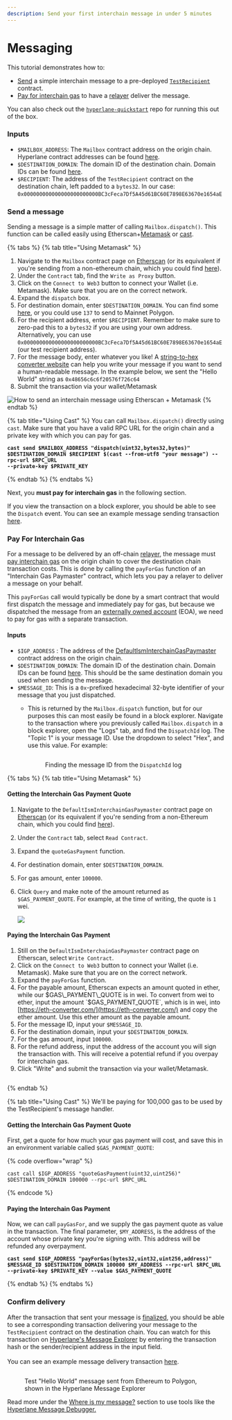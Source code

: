 ```yaml
---
description: Send your first interchain message in under 5 minutes
---
```


# Messaging

This tutorial demonstrates how to:

* [Send](../../apis/messaging-api/send.md) a simple interchain message to a pre-deployed [`TestRecipient`](https://github.com/hyperlane-xyz/hyperlane-monorepo/blob/main/solidity/contracts/test/TestRecipient.sol) contract.
* [Pay for interchain gas](../guides/developers/paying-for-interchain-gas/) to have a [relayer](../../protocol/agents/relayer.md) deliver the message.

You can also check out the [`hyperlane-quickstart`](https://github.com/hyperlane-xyz/hyperlane-quickstart) repo for running this out of the box.

### Inputs

* `$MAILBOX_ADDRESS`: The `Mailbox` contract address on the origin chain. Hyperlane contract addresses can be found [here](../../resources/addresses.md#mailbox).
* `$DESTINATION_DOMAIN`: The domain ID of the destination chain. Domain IDs can be found [here](../../resources/domains.md).
* `$RECIPIENT`: The address of the `TestRecipient` contract on the destination chain, left padded to a `bytes32`. In our case: `0x000000000000000000000000BC3cFeca7Df5A45d61BC60E7898E63670e1654aE`

### Send a message

Sending a message is a simple matter of calling `Mailbox.dispatch()`. This function can be called easily using Etherscan+[Metamask](https://metamask.io/) or [cast](https://book.getfoundry.sh/cast/).

{% tabs %}
{% tab title="Using Metamask" %}
1. Navigate to the `Mailbox` contract page on [Etherscan](https://etherscan.io/address/0x35231d4c2D8B8ADcB5617A638A0c4548684c7C70) (or its equivalent if you're sending from a non-ethereum chain, which you could find [here](../../resources/addresses.md#mailbox)).
2. Under the `Contract` tab, find the `Write as Proxy` button.
3. Click on the `Connect to Web3` button to connect your Wallet (i.e. Metamask). Make sure that you are on the correct network.
4. Expand the `dispatch` box.
5. For destination domain, enter `$DESTINATION_DOMAIN`. You can find some [here](../../resources/domains.md), or you could use `137` to send to Mainnet Polygon.
6. For the recipient address, enter `$RECIPIENT`. Remember to make sure to zero-pad this to a `bytes32` if you are using your own address. Alternatively, you can use `0x000000000000000000000000BC3cFeca7Df5A45d61BC60E7898E63670e1654aE` (our test recipient address).
7. For the message body, enter whatever you like! A [string-to-hex converter website](https://dencode.com/en/string/hex) can help you write your message if you want to send a human-readable message. In the example below, we sent the "Hello World" string as `0x48656c6c6f20576f726c64`
8. Submit the transaction via your wallet/Metamask

![How to send an interchain message using Etherscan + Metamask](<../../.gitbook/assets/Screen Shot 2022-08-10 at 4.01.00 PM.png>)
{% endtab %}

{% tab title="Using Cast" %}
You can call `Mailbox.dispatch()` directly using `cast`. Make sure that you have a valid RPC URL for the origin chain and a private key with which you can pay for gas.

<pre class="language-shell" data-overflow="wrap"><code class="lang-shell"><strong>cast send $MAILBOX_ADDRESS "dispatch(uint32,bytes32,bytes)" $DESTINATION_DOMAIN $RECIPIENT $(cast --from-utf8 "your message") --rpc-url $RPC_URL
</strong><strong>--private-key $PRIVATE_KEY
</strong></code></pre>
{% endtab %}
{% endtabs %}

Next, you **must pay for interchain gas** in the following section.

If you view the transaction on a block explorer, you should be able to see the `Dispatch` event. You can see an example message sending transaction [here](https://kovan.etherscan.io/tx/0x7cabd0c3c780f62bbadff0b400086d46bfca0bf5c7cbd34a3e30c8880dddb5e3#eventlog).

### Pay For Interchain Gas

For a message to be delivered by an off-chain [relayer](../../protocol/agents/relayer.md), the message must [pay interchain gas](../guides/developers/paying-for-interchain-gas/) on the origin chain to cover the destination chain transaction costs. This is done by calling the `payForGas` function of an "Interchain Gas Paymaster" contract, which lets you pay a relayer to deliver a message on your behalf.

This `payForGas` call would typically be done by a smart contract that would first dispatch the message and immediately pay for gas, but because we dispatched the message from an [externally owned account](https://ethereum.org/en/developers/docs/accounts/#types-of-account) (EOA), we need to pay for gas with a separate transaction.

#### Inputs

* `$IGP_ADDRESS` : The address of the [DefaultIsmInterchainGasPaymaster](../../resources/addresses.md#defaultisminterchaingaspaymaster-read-here) contract address on the origin chain.
* `$DESTINATION_DOMAIN`: The domain ID of the destination chain. Domain IDs can be found [here](../../resources/domains.md). This should be the same destination domain you used when sending the message.
* `$MESSAGE_ID`: This is a `0x`-prefixed hexadecimal 32-byte identifier of your message that you just dispatched.
  *   This is returned by the `Mailbox.dispatch` function, but for our purposes this can most easily be found in a block explorer. Navigate to the transaction where you previously called `Mailbox.dispatch` in a block explorer, open the "Logs" tab, and find the `DispatchId` log. The "Topic 1" is your message ID. Use the dropdown to select "Hex", and use this value. For example:



      <figure><img src="../../.gitbook/assets/Screen Shot 2023-01-26 at 10.47.06 AM.png" alt=""><figcaption><p>Finding the message ID from the <code>DispatchId</code> log</p></figcaption></figure>

{% tabs %}
{% tab title="Using Metamask" %}
#### Getting the Interchain Gas Payment Quote

1. Navigate to the `DefaultIsmInterchainGasPaymaster` contract page on [Etherscan](https://etherscan.io/address/0x56f52c0A1ddcD557285f7CBc782D3d83096CE1Cc#readContract) (or its equivalent if you're sending from a non-Ethereum chain, which you could find [here](../../resources/addresses.md#defaultisminterchaingaspaymaster)).
2. Under the `Contract` tab, select `Read Contract`.
3. Expand the `quoteGasPayment` function.
4. For destination domain, enter `$DESTINATION_DOMAIN`.
5. For gas amount, enter `100000`.
6.  Click `Query` and make note of the amount returned as `$GAS_PAYMENT_QUOTE`. For example, at the time of writing, the quote is `1` wei.

    ![](<../../.gitbook/assets/Screen Shot 2023-01-30 at 11.30.56 AM (1).png>)

#### Paying the Interchain Gas Payment

1. Still on the `DefaultIsmInterchainGasPaymaster` contract page on Etherscan, select `Write Contract`.
2. Click on the `Connect to Web3` button to connect your Wallet (i.e. Metamask). Make sure that you are on the correct network.
3. Expand the `payForGas` function.
4. For the payable amount, Etherscan expects an amount quoted in ether, while our $GAS\_PAYMENT\_QUOTE is in wei. To convert from wei to ether, input the amount `$GAS_PAYMENT_QUOTE`, which is in wei, into [https://eth-converter.com/](https://eth-converter.com/) and copy the ether amount. Use this ether amount as the payable amount.
5. For the message ID, input your `$MESSAGE_ID`.
6. For the destination domain, input your `$DESTINATION_DOMAIN`.
7. For the gas amount, input `100000`.
8. For the refund address, input the address of the account you will sign the transaction with. This will receive a potential refund if you overpay for interchain gas.
9. Click "Write" and submit the transaction via your wallet/Metamask.

<figure><img src="../../.gitbook/assets/Screen Shot 2023-01-30 at 11.48.02 AM.png" alt=""><figcaption></figcaption></figure>
{% endtab %}

{% tab title="Using Cast" %}
We'll be paying for 100,000 gas to be used by the TestRecipient's message handler.

#### Getting the Interchain Gas Payment Quote

First, get a quote for how much your gas payment will cost, and save this in an environment variable called `$GAS_PAYMENT_QUOTE`:

{% code overflow="wrap" %}
```shell
cast call $IGP_ADDRESS "quoteGasPayment(uint32,uint256)" $DESTINATION_DOMAIN 100000 --rpc-url $RPC_URL
```
{% endcode %}

#### Paying the Interchain Gas Payment

Now, we can call `payGasFor`, and we supply the gas payment quote as value in the transaction. The final parameter, `$MY_ADDRESS`, is the address of the account whose private key you're signing with. This address will be refunded any overpayment.

<pre class="language-shell" data-overflow="wrap"><code class="lang-shell"><strong>cast send $IGP_ADDRESS "payForGas(bytes32,uint32,uint256,address)" $MESSAGE_ID $DESTINATION_DOMAIN 100000 $MY_ADDRESS --rpc-url $RPC_URL
</strong><strong>--private-key $PRIVATE_KEY --value $GAS_PAYMENT_QUOTE
</strong></code></pre>
{% endtab %}
{% endtabs %}

### Confirm delivery

After the transaction that sent your message is [finalized](../../resources/latencies.md), you should be able to see a corresponding transaction delivering your message to the `TestRecipient` contract on the destination chain. You can watch for this transaction on [Hyperlane's Message Explorer](https://explorer.hyperlane.xyz/) by entering the transaction hash or the sender/recipient address in the input field.\
\
You can see an example message delivery transaction [here](https://explorer.hyperlane.xyz/message/24275).

<figure><img src="../../.gitbook/assets/Test Message in Hyperlane Explorer.png" alt=""><figcaption><p>Test "Hello World" message sent from Ethereum to Polygon, shown in the Hyperlane Message Explorer</p></figcaption></figure>

Read more under the [Where is my message?](../troubleshooting/observability.md) section to use tools like the[ Hyperlane Message Debugger.](https://explorer.hyperlane.xyz/debugger)

